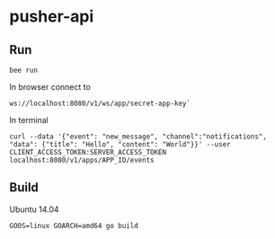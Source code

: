 # pusher-api

## Run

```
bee run
```
In browser connect to
```
ws://localhost:8080/v1/ws/app/secret-app-key`
```
In terminal
```
curl --data '{"event": "new_message", "channel":"notifications", "data": {"title": "Hello", "content": "World"}}' --user CLIENT_ACCESS_TOKEN:SERVER_ACCESS_TOKEN localhost:8080/v1/apps/APP_ID/events
```

## Build

Ubuntu 14.04
```
GOOS=linux GOARCH=amd64 go build
```